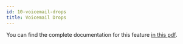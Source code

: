 ```yaml
---
id: 10-voicemail-drops
title: Voicemail Drops
---
```


You can find the complete documentation for this feature <a download href="https://github.com/amazon-connect/amazon-connect-salesforce-cti/blob/main/static/VM_Drops.pdf">in this pdf</a>.
